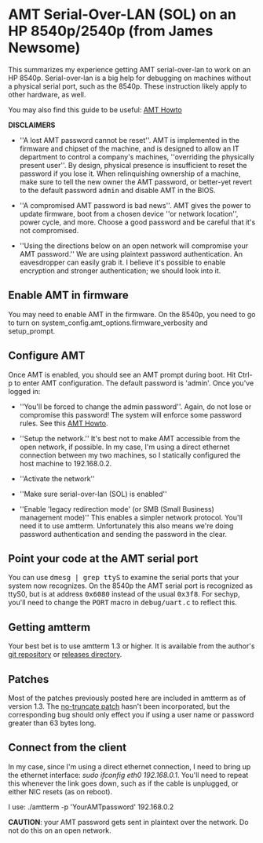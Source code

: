 # AMT Serial-Over-LAN (SOL) on an HP 8540p/2540p  (from James Newsome)

This summarizes my experience getting AMT serial-over-lan to work on an HP 8540p. Serial-over-lan is a big help for debugging on machines without a physical serial port, such as the 8540p. These instruction likely apply to other hardware, as well.

You may also find this guide to be useful: [AMT Howto](http://linux.die.net/man/7/amt-howto)

**DISCLAIMERS**

* ''A lost AMT password cannot be reset''. AMT is implemented in the firmware and chipset of the machine, and is designed to allow an IT department to control a company's machines, ''overriding the physically present user''. By design, physical presence is insufficient to reset the password if you lose it. When relinquishing ownership of a machine, make sure to tell the new owner the AMT password, or better-yet revert to the default password <tt>admin</tt> and disable AMT in the BIOS.

* ''A compromised AMT password is bad news''. AMT gives the power to update firmware, boot from a chosen device ''or network location'', power cycle, and more. Choose a good password and be careful that it's not compromised.

* ''Using the directions below on an open network will compromise your AMT password.'' We are using plaintext password authentication. An eavesdropper can easily grab it. I believe it's possible to enable encryption and stronger authentication; we should look into it.

## Enable AMT in firmware

You may need to enable AMT in the firmware. On the 8540p, you need to go to turn on system_config.amt_options.firmware_verbosity and setup_prompt.

## Configure AMT

Once AMT is enabled, you should see an AMT prompt during boot. Hit Ctrl-p to enter AMT configuration. The default password is 'admin'. Once you've logged in:

* ''You'll be forced to change the admin password''. Again, do not lose or compromise this password! The system will enforce some password rules. See this [AMT Howto](http://linux.die.net/man/7/amt-howto).

* ''Setup the network.'' It's best not to make AMT accessible from the open network, if possible. In my case, I'm using a direct ethernet connection between my two machines, so I statically configured the host machine to 192.168.0.2.

* ''Activate the network''

* ''Make sure serial-over-lan (SOL) is enabled''

* ''Enable 'legacy redirection mode' (or SMB (Small Business) management mode)'' This enables a simpler network protocol. You'll need it to use amtterm. Unfortunately this also means we're doing password authentication and sending the password in the clear.

## Point your code at the AMT serial port

You can use <tt>dmesg | grep ttyS</tt> to examine the serial ports that your system now recognizes. On the 8540p the AMT serial port is recognized as ttyS0, but is at address <tt>0x6080</tt> instead of the usual <tt>0x3f8</tt>. For sechyp, you'll need to change the <tt>PORT</tt> macro in <tt>debug/uart.c</tt> to reflect this.

## Getting amtterm

Your best bet is to use amtterm 1.3 or higher. It is available from the author's [git repository](http://www.kraxel.org/cgit/amtterm/) or [releases directory](http://www.kraxel.org/releases/amtterm/).

## Patches

Most of the patches previously posted here are included in amtterm as of version 1.3. The [no-truncate patch](amtterm-no-truncate.patch) hasn't been incorporated, but the corresponding bug should only effect you if using a user name or password greater than 63 bytes long.

## Connect from the client

In my case, since I'm using a direct ethernet connection, I need to bring up the ethernet interface: *sudo ifconfig eth0 192.168.0.1*. You'll need to repeat this whenever the link goes down, such as if the cable is unplugged, or either NIC resets (as on reboot).

I use: ./amtterm -p 'YourAMTpassword' 192.168.0.2

**CAUTION**: your AMT password gets sent in plaintext over the network. Do not do this on an open network.
